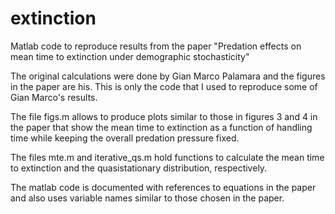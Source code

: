 extinction
==========

Matlab code to reproduce results from the paper 
"Predation effects on mean time to extinction under demographic stochasticity"

The original calculations were done by Gian Marco Palamara and the figures
in the paper are his. This is only the code that I used to reproduce some
of Gian Marco's results.

The file figs.m allows to produce plots similar to those in figures 3 and 4
in the paper that show the mean time to extinction as a function of 
handling time while keeping the overall predation pressure fixed.

The files mte.m and iterative_qs.m hold functions to calculate the 
mean time to extinction and the quasistationary distribution, respectively.

The matlab code is documented with references to equations in the
paper and also uses variable names similar to those chosen in the paper.
